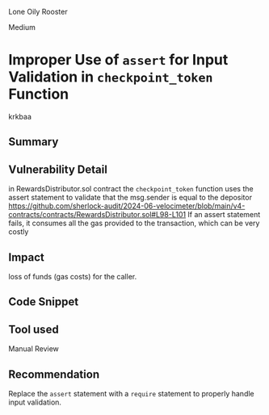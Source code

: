 Lone Oily Rooster

Medium

# Improper Use of `assert` for Input Validation in `checkpoint_token` Function

krkbaa
## Summary

## Vulnerability Detail
in RewardsDistributor.sol contract the `checkpoint_token` function uses the assert statement to validate that the msg.sender is equal to the depositor
https://github.com/sherlock-audit/2024-06-velocimeter/blob/main/v4-contracts/contracts/RewardsDistributor.sol#L98-L101
If an assert statement fails, it consumes all the gas provided to the transaction, which can be very costly
## Impact
loss of funds (gas costs) for the caller.
## Code Snippet

## Tool used

Manual Review

## Recommendation
Replace the `assert` statement with a `require` statement to properly handle input validation.